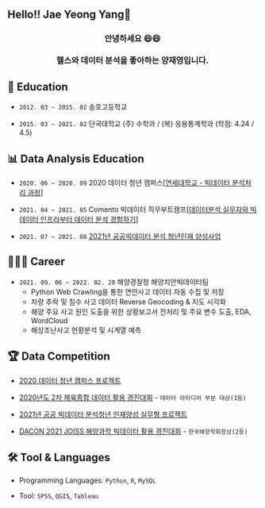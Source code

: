 ## Hello!! Jae Yeong Yang👋

<h3 align = "center">안녕하세요 😄😄<br><br>헬스와 데이터 분석을 좋아하는 양재영입니다.</h3>

## 📒 Education

- `2012. 03 ~ 2015. 02` 송호고등학교

- `2015. 03 ~ 2021. 02` 단국대학교 (주) 수학과 / (복) 응용통계학과 (학점: 4.24 / 4.5)

## 📊 Data Analysis Education

- `2020. 06 ~ 2020. 09` 2020 데이터 청년 캠퍼스[[연세대학교 - 빅데이터 분석처리 과정](https://github.com/DaeWang-Ima/2020-Data-Youth-Campus)]

- `2021. 04 ~ 2021. 05` Comento 빅데이터 직무부트캠프[[데이터분석 실무자와 빅데이터 인프라부터 데이터 분석 경험하기](https://github.com/DaeWang-Ima/Comento-BigData)]

- `2021. 07 ~ 2021. 08` [2021년 공공빅데이터 분석 청년인재 양성사업](https://github.com/DaeWang-Ima/2021-Public-Bigdata-Analysis)

## 🧑🏻‍💻 Career

- `2021. 09. 06 ~ 2022. 02. 28` 해양경찰청 해양치안빅데이터팀
  - Python Web Crawling을 통한 연안사고 데이터 자동 수집 및 저장
  - 차량 추락 및 침수 사고 데이터 Reverse Geocoding & 지도 시각화
  - 해양 주요 사고 원인 도출을 위한 상황보고서 전처리 및 주요 변수 도출, EDA, WordCloud
  - 해상조난사고 현황분석 및 시계열 예측

## 🏆 Data Competition

- [2020 데이터 청년 캠퍼스 프로젝트](https://github.com/DaeWang-Ima/2020-Data-Youth-Campus/blob/main/발표%20자료/%5B타요%5D_교통정보%20활용%20미래%20교통%20상황예측%20모델%20개발.pdf)

- [2020년도 2차 체육종합 데이터 활용 경진대회](https://github.com/DaeWang-Ima/KSPO-Data-Competition/blob/main/발표%20자료/%5B휩쓰리%5D_장애인%20스포츠%20강좌%20이용권%20어플리케이션.pdf) - `데이터 아이디어 부분 대상(1등)`

- [2021년 공공 빅데이터 분석청년 인재양성 실무형 프로젝트](https://github.com/DaeWang-Ima/2021-Public-Bigdata-Analysis/blob/main/발표%20자료/%5B경인권%2044조%5D_서울시%20스마트%20분리수거%20기기%20우선%20입지%20선정.pdf)

- [DACON 2021 JOISS 해양과학 빅데이터 활용 경진대회](https://dacon.io/competitions/official/235793/codeshare/3664?page=1&dtype=random) - `한국해양학회장상(2등)`

## 🛠 Tool & Languages

- Programming Languages: `Python`, `R`, `MySQL`

- Tool: `SPSS`, `QGIS`, `Tableau`
